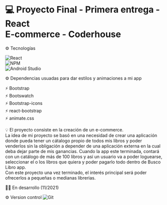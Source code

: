 # :computer: Proyecto Final - Primera entrega - React <br/> E-commerce - Coderhouse
 
:gear: Tecnologías

![React](https://img.shields.io/badge/react-%2320232a.svg?style=for-the-badge&logo=react&logoColor=%2361DAFB) <br/>
![NPM](https://img.shields.io/badge/NPM-%23000000.svg?style=for-the-badge&logo=npm&logoColor=white) <br/>
![Android Studio](https://img.shields.io/badge/Android%20Studio-3DDC84.svg?style=for-the-badge&logo=android-studio&logoColor=white)


:gear: Dependencias usuadas para dar estilos y animaciones a mi app

:zap: Bootstrap
<br/>
:zap: Bootswatch
<br/>
:zap: Bootstrap-icons
<br/>
:zap: react-bootstrap
<br/>
:zap: animate.css



:bulb: El proyecto consiste en la creación de un e-commerce.
<br/>
La idea de mi proyecto se basó en una necesidad de crear una aplicación donde pueda tener un cátalogo propio de todos mis libros y poder venderlos sin la obligación a depender de una aplicación externa en la cual deba dejar parte de mis ganancias.
Cuando la app este terminada, contará con un catálogo de más de 100 libros y así un usuario va a poder loguearse, seleccionar el o los libros que quiera y poder pagarlo todo dentro de Busco Libro app. <br/>
Con este proyecto una vez terminado, el interés principal será poder ofrecerlos a pequeñas o medianas librerias. 



👷‍♀️ En desarrollo (11/2021)

:gear: Version control 
![Git](https://img.shields.io/badge/git-%23F05033.svg?style=for-the-badge&logo=git&logoColor=white)


